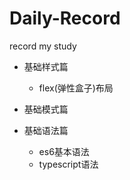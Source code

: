 # Daily-Record
record my study
- 基础样式篇
  + flex(弹性盒子)布局
- 基础模式篇

- 基础语法篇
  + es6基本语法
  + typescript语法